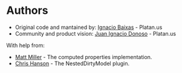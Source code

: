 Authors
=======

* Original code and mantained by: [Ignacio Baixas](https://github.com/iobaixas) - Platan.us
* Community and product vision: [Juan Ignacio Donoso](https://github.com/blackjid) - Platan.us

With help from:

* [Matt Miller](https://github.com/facultymatt) - The computed properties implementation.
* [Chris Hanson](https://github.com/chris-hanson) - The NestedDirtyModel plugin.

